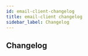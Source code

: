 ```yaml
---
id: email-client-changelog
title: email-client changelog
sidebar_label: Changelog
---
```

## Changelog